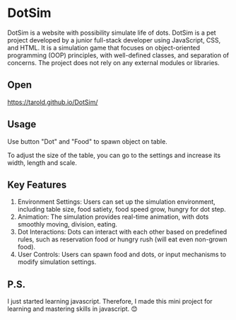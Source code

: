 # DotSim

DotSim is a website with possibility simulate life of dots.
DotSim is a pet project developed by a junior full-stack developer using JavaScript, CSS, and HTML. It is a simulation game that focuses on object-oriented programming (OOP) principles, with well-defined classes, and separation of concerns. The project does not rely on any external modules or libraries.

## Open

https://tarold.github.io/DotSim/

## Usage

Use button "Dot" and "Food" to spawn object on table.

To adjust the size of the table, you can go to the settings and increase its width, length and scale.

## Key Features

1. Environment Settings: Users can set up the simulation environment, including table size, food satiety, food speed grow, hungry for dot step.
2. Animation: The simulation provides real-time animation, with dots smoothly moving, division, eating.
3. Dot Interactions: Dots can interact with each other based on predefined rules, such as reservation food or hungry rush (will eat even non-grown food).
4. User Controls: Users can spawn food and dots, or input mechanisms to modify simulation settings.

## P.S.

I just started learning javascript. Therefore, I made this mini project for learning and mastering skills in javascript. 😊
